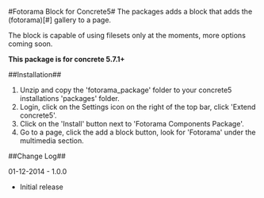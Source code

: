#Fotorama Block for Concrete5#
The packages adds a block that adds the (fotorama)[#] gallery to a page.

The block is capable of using filesets only at the moments, more options coming soon.

**This package is for concrete 5.7.1+**

##Installation##

1. Unzip and copy the 'fotorama_package' folder to your concrete5 installations 'packages' folder.
4. Login, click on the Settings icon on the right of the top bar, click 'Extend concrete5'.
5. Click on the 'Install' button next to 'Fotorama Components Package'.
6. Go to a page, click the add a block button, look for 'Fotorama' under the multimedia section.

##Change Log##

01-12-2014 - 1.0.0
* Initial release